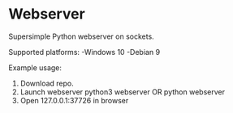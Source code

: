 # Webserver
Supersimple Python webserver on sockets.

Supported platforms:
-Windows 10
-Debian 9

Example usage:
1. Download repo.
2. Launch webserver
 python3 webserver
 OR
 python webserver
3. Open 127.0.0.1:37726 in browser
